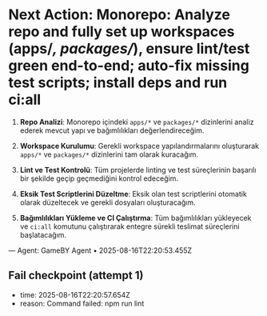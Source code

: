 # Next Action: Monorepo: Analyze repo and fully set up workspaces (apps/*, packages/*), ensure lint/test green end-to-end; auto-fix missing test scripts; install deps and run ci:all

1. **Repo Analizi**: Monorepo içindeki `apps/*` ve `packages/*` dizinlerini analiz ederek mevcut yapı ve bağımlılıkları değerlendireceğim. 

2. **Workspace Kurulumu**: Gerekli workspace yapılandırmalarını oluşturarak `apps/*` ve `packages/*` dizinlerini tam olarak kuracağım.

3. **Lint ve Test Kontrolü**: Tüm projelerde linting ve test süreçlerinin başarılı bir şekilde geçip geçmediğini kontrol edeceğim.

4. **Eksik Test Scriptlerini Düzeltme**: Eksik olan test scriptlerini otomatik olarak düzeltecek ve gerekli dosyaları oluşturacağım.

5. **Bağımlılıkları Yükleme ve CI Çalıştırma**: Tüm bağımlılıkları yükleyecek ve `ci:all` komutunu çalıştırarak entegre sürekli teslimat süreçlerini başlatacağım.

— Agent: GameBY Agent • 2025-08-16T22:20:53.455Z


## Fail checkpoint (attempt 1)
- time: 2025-08-16T22:20:57.654Z
- reason: Command failed: npm run lint
